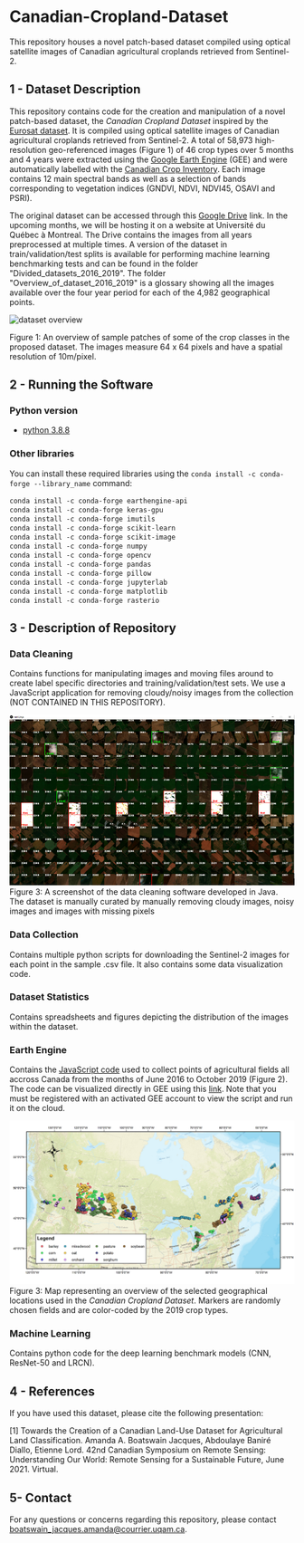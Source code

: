 # Canadian-Cropland-Dataset
This repository houses a novel patch-based dataset compiled using optical satellite images of Canadian agricultural croplands retrieved from Sentinel-2.

## 1 - Dataset Description
This repository contains code for the creation and manipulation of a novel patch-based dataset, the _Canadian Cropland Dataset_ inspired by the [Eurosat dataset](https://ieeexplore.ieee.org/document/8736785 "Eurosat article"). It is compiled using optical satellite images of Canadian agricultural croplands retrieved from Sentinel-2. A total of 58,973 high-resolution geo-referenced images (Figure 1) of 46 crop types over 5 months and 4 years were extracted using the [Google Earth Engine](https://earthengine.google.com/  "Google Earth Engine") (GEE) and were automatically labelled with the [Canadian Crop Inventory](https://www.agr.gc.ca/atlas/aci "Canadian Crop Inventory"). Each image contains 12 main spectral bands as well as a selection of bands corresponding to vegetation indices (GNDVI, NDVI, NDVI45, OSAVI and PSRI). 

The original dataset can be accessed through this [Google Drive](https://drive.google.com/drive/folders/1mNI8B5EMk0Xgvx2Pc9ztnQRaW9pXh8yb?usp=sharing "Link to dataset") link. In the upcoming months, we will be hosting it on a website at Université du Québec à Montreal. The Drive contains the images from all years preprocessed at multiple times. A version of the dataset in train/validation/test splits is available for performing machine learning benchmarking tests and can be found in the folder "Divided_datasets_2016_2019". The folder "Overview_of_dataset_2016_2019" is a glossary showing all the images available over the four year period for each of the 4,982 geographical points.

![dataset overview](https://github.com/bioinfoUQAM/AAFC-cropland-dataset/blob/main/figures/crop_type_mosaic.png)

Figure 1: An overview of sample patches of some of the crop classes in the proposed dataset. The images measure 64 x 64 pixels and have a spatial resolution of 10m/pixel. 

## 2 - Running the Software

### Python version
* [python 3.8.8](https://www.python.org/downloads/release/python-388/)

### Other libraries
You can install these required libraries using the `conda install -c conda-forge --library_name` command:

```
conda install -c conda-forge earthengine-api
conda install -c conda-forge keras-gpu  
conda install -c conda-forge imutils
conda install -c conda-forge scikit-learn
conda install -c conda-forge scikit-image
conda install -c conda-forge numpy
conda install -c conda-forge opencv
conda install -c conda-forge pandas
conda install -c conda-forge pillow
conda install -c conda-forge jupyterlab
conda install -c conda-forge matplotlib
conda install -c conda-forge rasterio
```

## 3 - Description of Repository

### Data Cleaning
Contains functions for manipulating images and moving files around to create label specific directories and training/validation/test sets. We use a JavaScript application for removing cloudy/noisy images from the collection (NOT CONTAINED IN THIS REPOSITORY). 

![rapid_tags](https://github.com/bioinfoUQAM/Canadian-cropland-dataset/blob/main/figures/rapid_tags.png)
Figure 3: A screenshot of the data cleaning software developed in Java. The dataset is manually curated by manually removing cloudy images, noisy images and images with missing pixels

### Data Collection
Contains multiple python scripts for downloading the Sentinel-2 images for each point in the sample .csv file. It also contains some data visualization code. 

### Dataset Statistics
Contains spreadsheets and figures depicting the distribution of the images within the dataset. 

### Earth Engine
Contains the [JavaScript code](https://github.com/bioinfoUQAM/Canadian-cropland-dataset/blob/main/EarthEngine/AAFC_GEE_points.js "JavaScript code") used to collect points of agricultural fields all accross Canada from the months of June 2016 to October 2019 (Figure 2). The code can be visualized directly in GEE using this [link](https://code.earthengine.google.com/?scriptPath=users%2Famandaboatswainj%2FAAFC-cropland-database%3AAAFC_GEE_dataset_points "link"). Note that you must be registered with an activated GEE account to view the script and run it on the cloud.
 
![geographical points](https://github.com/bioinfoUQAM/Canadian-cropland-dataset/blob/main/figures/ACI_crop_inventory_2019.png)
Figure 3: Map representing an overview of the selected geographical locations used in the _Canadian Cropland Dataset_. Markers are randomly chosen fields and are color-coded by the 2019 crop types.

### Machine Learning
Contains python code for the deep learning benchmark models (CNN, ResNet-50 and LRCN).

## 4 - References
If you have used this dataset, please cite the following presentation:

[1] Towards the Creation of a Canadian Land-Use Dataset for Agricultural Land Classification. Amanda A. Boatswain Jacques, Abdoulaye Baniré Diallo, Etienne Lord.  42nd Canadian Symposium on Remote Sensing: Understanding Our World: Remote Sensing for a Sustainable Future, June 2021. Virtual. 


## 5- Contact
For any questions or concerns regarding this repository, please contact boatswain_jacques.amanda@courrier.uqam.ca. 

